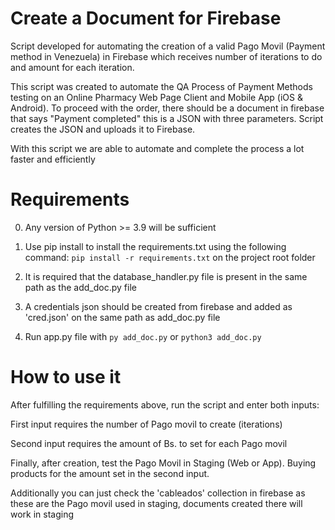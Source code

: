<h1>Create a Document for Firebase</h1>

Script developed for automating the creation of a valid Pago Movil (Payment method in Venezuela) in Firebase which receives number of iterations to do and amount for each iteration.

This script was created to automate the QA Process of Payment Methods testing on an Online Pharmacy Web Page Client and Mobile App (iOS & Android). To proceed with the order, there should be a document in firebase that says "Payment completed" this is a JSON with three parameters. Script creates the JSON and uploads it to Firebase.

With this script we are able to automate and complete the process a lot faster and efficiently

<h1>Requirements</h1>

0. Any version of Python >= 3.9 will be sufficient

1. Use pip install to install the requirements.txt using the following command: `pip install -r requirements.txt` on the project root folder

2. It is required that the database_handler.py file is present in the same path as the add_doc.py file

3. A credentials json should be created from firebase and added as 'cred.json' on the same path as add_doc.py file

4. Run app.py file with `py add_doc.py` or `python3 add_doc.py`

<h1>How to use it</h1>

After fulfilling the requirements above, run the script and enter both inputs:

First input requires the number of Pago movil to create (iterations)

Second input requires the amount of Bs. to set for each Pago movil

Finally, after creation, test the Pago Movil in Staging (Web or App). Buying products for the amount set in the second input.

Additionally you can just check the 'cableados' collection in firebase as these are the Pago movil used in staging, documents created there will work in staging
